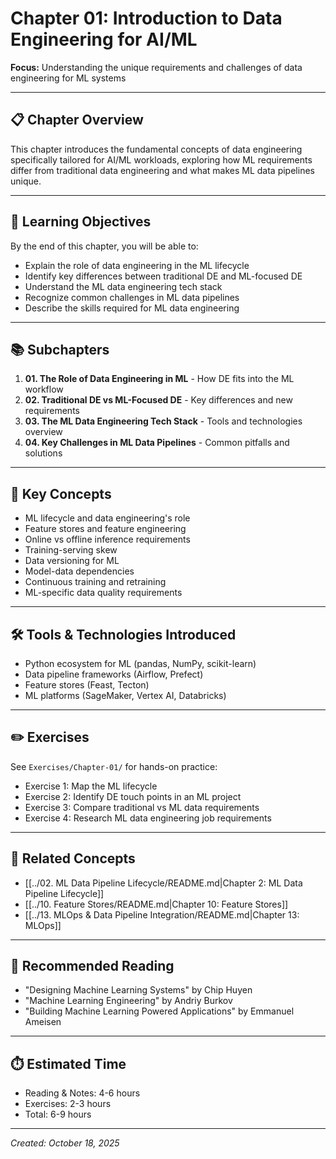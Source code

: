 # Chapter 01: Introduction to Data Engineering for AI/ML

**Focus:** Understanding the unique requirements and challenges of data engineering for ML systems

---

## 📋 Chapter Overview

This chapter introduces the fundamental concepts of data engineering specifically tailored for AI/ML workloads, exploring how ML requirements differ from traditional data engineering and what makes ML data pipelines unique.

---

## 🎯 Learning Objectives

By the end of this chapter, you will be able to:
- Explain the role of data engineering in the ML lifecycle
- Identify key differences between traditional DE and ML-focused DE
- Understand the ML data engineering tech stack
- Recognize common challenges in ML data pipelines
- Describe the skills required for ML data engineering

---

## 📚 Subchapters

1. **01. The Role of Data Engineering in ML** - How DE fits into the ML workflow
2. **02. Traditional DE vs ML-Focused DE** - Key differences and new requirements
3. **03. The ML Data Engineering Tech Stack** - Tools and technologies overview
4. **04. Key Challenges in ML Data Pipelines** - Common pitfalls and solutions

---

## 🔑 Key Concepts

- ML lifecycle and data engineering's role
- Feature stores and feature engineering
- Online vs offline inference requirements
- Training-serving skew
- Data versioning for ML
- Model-data dependencies
- Continuous training and retraining
- ML-specific data quality requirements

---

## 🛠️ Tools & Technologies Introduced

- Python ecosystem for ML (pandas, NumPy, scikit-learn)
- Data pipeline frameworks (Airflow, Prefect)
- Feature stores (Feast, Tecton)
- ML platforms (SageMaker, Vertex AI, Databricks)

---

## ✏️ Exercises

See `Exercises/Chapter-01/` for hands-on practice:
- Exercise 1: Map the ML lifecycle
- Exercise 2: Identify DE touch points in an ML project
- Exercise 3: Compare traditional vs ML data requirements
- Exercise 4: Research ML data engineering job requirements

---

## 🔗 Related Concepts

- [[../02. ML Data Pipeline Lifecycle/README.md|Chapter 2: ML Data Pipeline Lifecycle]]
- [[../10. Feature Stores/README.md|Chapter 10: Feature Stores]]
- [[../13. MLOps & Data Pipeline Integration/README.md|Chapter 13: MLOps]]

---

## 📖 Recommended Reading

- "Designing Machine Learning Systems" by Chip Huyen
- "Machine Learning Engineering" by Andriy Burkov
- "Building Machine Learning Powered Applications" by Emmanuel Ameisen

---

## ⏱️ Estimated Time

- Reading & Notes: 4-6 hours
- Exercises: 2-3 hours
- Total: 6-9 hours

---

*Created: October 18, 2025*
